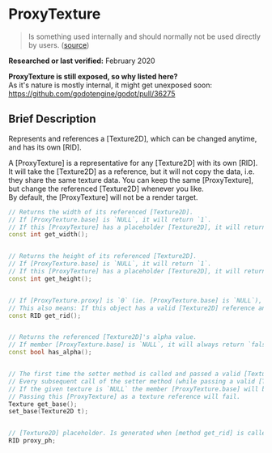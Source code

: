# ProxyTexture

> Is something used internally and should normally not be used directly by users. ([source](https://github.com/godotengine/godot/pull/36275#issuecomment-1115095707))


**Researched or last verified:** February 2020


**ProxyTexture is still exposed, so why listed here?**  
As it's nature is mostly internal, it might get unexposed soon: https://github.com/godotengine/godot/pull/36275


## Brief Description

Represents and references a [Texture2D], which can be changed anytime, and has its own [RID].

A [ProxyTexture] is a representative for any [Texture2D] with its own [RID]. It will take the [Texture2D] as a reference, but it will not copy the data, i.e. they share the same texture data. You can keep the same [ProxyTexture], but change the referenced [Texture2D] whenever you like.  
By default, the [ProxyTexture] will not be a render target.


```cxx
// Returns the width of its referenced [Texture2D].
// If [ProxyTexture.base] is `NULL`, it will return `1`.
// If this [ProxyTexture] has a placeholder [Texture2D], it will return `4`.
const int get_width();


// Returns the height of its referenced [Texture2D].
// If [ProxyTexture.base] is `NULL`, it will return `1`.
// If this [ProxyTexture] has a placeholder [Texture2D], it will return `4`.
const int get_height();


// If [ProxyTexture.proxy] is `0` (ie. [ProxyTexture.base] is `NULL`), it will create a new [Texture2D] placeholder and reference it in its member [ProxyTexture.proxy_ph]. This placeholder has the size of 4x4 pixels in color `Color(1, 0, 1, 1)` and `Image::FORMAT_RGBA8`. Thereafter, a proxy will be created and set to member [ProxyTexture.proxy], therefore we get a valid [RID] for our [ProxyTexture] object.
// This also means: If this object has a valid [Texture2D] reference and you set a new invalid reference: As soon as [method get_rid] is called, this object will receive a new [RID].
const RID get_rid();


// Returns the referenced [Texture2D]'s alpha value.
// If member [ProxyTexture.base] is `NULL`, it will always return `false`.
const bool has_alpha();


// The first time the setter method is called and passed a valid [Texture2D] reference, this [ProxyTexture] gets its [RID] written to member [ProxyTexture.proxy].
// Every subsequent call of the setter method (while passing a valid [Texture2D] reference) will overwrite its referenced [Texture2D], but keep its original [RID]. If it had a placeholder [Texture2D], the allocated memory will be freed.
// If the given texture is `NULL` the member [ProxyTexture.base] will be set to `NULL`.
// Passing this [ProxyTexture] as a texture reference will fail.
Texture get_base();
set_base(Texture2D t);


// [Texture2D] placeholder. Is generated when [method get_rid] is called, but [ProxyTexture.proxy] has the [RID] value `0`.
RID proxy_ph;
```
